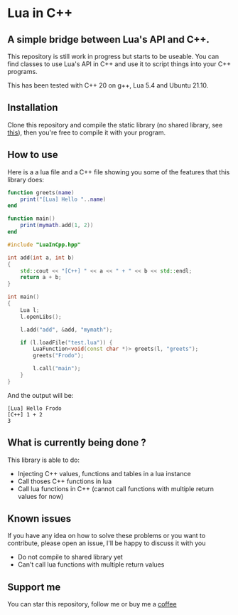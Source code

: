 # Lua in C++

## A simple bridge between Lua's API and C++.

This repository is still work in progress but starts to be useable. You can find classes to use Lua's API in C++ and use it to script things into your C++ programs.

This has been tested with C++ 20 on g++, Lua 5.4 and Ubuntu 21.10.

## Installation

Clone this repository and compile the static library (no shared library, see [this](#known-issues)), then you're free to compile it with your program.

## How to use

Here is a a lua file and a C++ file showing you some of the features that this library does:

```lua
function greets(name)
    print("[Lua] Hello "..name)
end

function main()
    print(mymath.add(1, 2))
end
```

```cpp
#include "LuaInCpp.hpp"

int add(int a, int b)
{
    std::cout << "[C++] " << a << " + " << b << std::endl;
    return a + b;
}

int main()
{
    Lua l;
    l.openLibs();

    l.add("add", &add, "mymath");

    if (l.loadFile("test.lua")) {
        LuaFunction<void(const char *)> greets(l, "greets");
        greets("Frodo");

        l.call("main");
    }
}
```

And the output will be:
```
[Lua] Hello Frodo
[C++] 1 + 2
3
```

## What is currently being done ?

This library is able to do:

* Injecting C++ values, functions and tables in a lua instance
* Call thoses C++ functions in lua
* Call lua functions in C++ (cannot call functions with multiple return values for now)

## Known issues

If you have any idea on how to solve these problems or you want to contribute, please open an issue, I'll be happy to discuss it with you

- Do not compile to shared library yet
- Can't call lua functions with multiple return values

## Support me

You can star this repository, follow me or buy me a [coffee](https://ko-fi.com/pl0xxxy)

